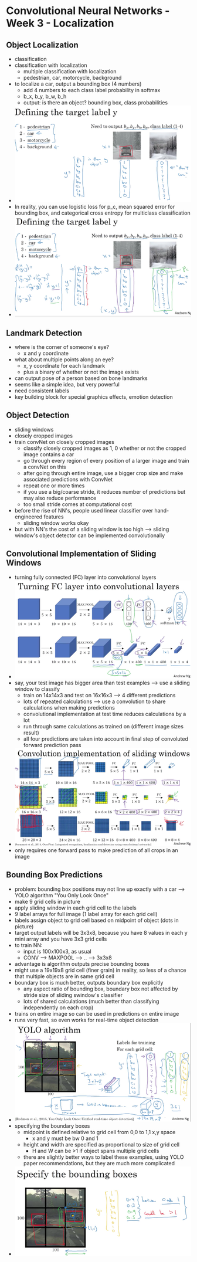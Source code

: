 # Convolutional Neural Networks - Week 3 - Localization

## Object Localization

- classification
- classification with localization
  - multiple classification with localization
  - pedestrian, car, motorcycle, background
- to localize a car, output a bounding box (4 numbers)
  - add 4 numbers to each class label probability in softmax
  - b_x, b_y, b_w, b_h
  - output: is there an object? bounding box, class probabilities
- ![img](https://github.com/chriseal/deep_learning_ai/blob/master/4_ConvolutionalNeuralNetworks/week3/4wk3_localization_ex.png)
- In reality, you can use logistic loss for p_c, mean squared error for bounding box, and categorical cross entropy for multiclass classification
- ![img](https://github.com/chriseal/deep_learning_ai/blob/master/4_ConvolutionalNeuralNetworks/week3/4wk3_loss_function_multiclass.png)

## Landmark Detection

- where is the corner of someone's eye?
  - x and y coordinate
- what about multiple points along an eye?
  - x, y coordinate for each landmark
  - plus a binary of whether or not the image exists
- can output pose of a person based on bone landmarks
- seems like a simple idea, but very powerful
- need consistent labels
- key building block for special graphics effects, emotion detection

## Object Detection

- sliding windows
- closely cropped images
- train convNet on closely cropped images
  - classify closely cropped images as 1, 0 whether or not the cropped image contains a car
  - go through every region of every position of a larger image and train a convNet on this
  - after going through entire image, use a bigger crop size and make associated predictions with ConvNet
  - repeat one or more times
  - if you use a big/coarse stride, it reduces number of predictions but may also reduce performance
  - too small stride comes at computational cost
- before the rise of NN's, people used linear classifier over hand-engineered features
  - sliding window works okay
- but with NN's the cost of a sliding window is too high 
  --> sliding window's object detector can be implemented convolutionally

## Convolutional Implementation of Sliding Windows

- turning fully connected (FC) layer into convolutional layers 
- ![img](https://github.com/chriseal/deep_learning_ai/blob/master/4_ConvolutionalNeuralNetworks/week3/4wk3_turning_FC_into_convolution.png)
- say, your test image has bigger area than test examples --> use a sliding window to classify
  - train on 14x14x3 and test on 16x16x3 --> 4 different predictions
  - lots of repeated calculations
  --> use a convolution to share calculations when making predictions
  - convolutional implementation at test time reduces calculations by a lot
  - run through same calculations as trained on (different image sizes result)
  - all four predictions are taken into account in final step of convoluted forward prediction pass
- ![img](https://github.com/chriseal/deep_learning_ai/blob/master/4_ConvolutionalNeuralNetworks/week3/4wk3_convolutional_implementation_of_sliding_windows.png)
- only requires one forward pass to make prediction of all crops in an image

## Bounding Box Predictions

- problem: bounding box positions may not line up exactly with a car
--> YOLO algorithm "You Only Look Once"
- make 9 grid cells in picture
- apply sliding window in each grid cell to the labels
- 9 label arrays for full image (1 label array for each grid cell)
- labels assign object to grid cell based on midpoint of object (dots in picture)
- target output labels will be 3x3x8, because you have 8 values in each y mini array and you have 3x3 grid cells
- to train NN:
  - input is 100x100x3, as usual
  - CONV --> MAXPOOL --> .. --> 3x3x8
- advantage is algorithm outputs precise bounding boxes
- might use a 19x19x8 grid cell (finer grain) in reality, so less of a chance that multiple objects are in same grid cell
- boundary box is much better, outputs boundary box explicitly
  - any aspect ratio of bounding box, boundary box not affected by stride size of sliding swindow's classifier
  - lots of shared calculations (much better than classifying independently on each crop)
- trains on entire image so can be used in predictions on entire image
- runs very fast, so even works for real-time object detection
- ![img](https://github.com/chriseal/deep_learning_ai/blob/master/4_ConvolutionalNeuralNetworks/week3/4wk3_yolo_algorithm.png)
- specifying the boundary boxes
  - midpoint is defined relative to grid cell from 0,0 to 1,1 x,y space 
    - x and y must be bw 0 and 1
  - height and width are specified as proportional to size of grid cell
    - H and W can be >1 if object spans multiple grid cells
  - there are slightly better ways to label these examples, using YOLO paper recommendations, but they are much more complicated
- ![img](https://github.com/chriseal/deep_learning_ai/blob/master/4_ConvolutionalNeuralNetworks/week3/4wk3_boundary_box_labels.png)








